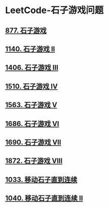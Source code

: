 # LeetCode-石子游戏问题

## [877. 石子游戏](https://leetcode-cn.com/problems/stone-game/)



## [1140. 石子游戏 II](https://leetcode-cn.com/problems/stone-game-ii/)



## [1406. 石子游戏 III](https://leetcode-cn.com/problems/stone-game-iii/)



## [1510. 石子游戏 IV](https://leetcode-cn.com/problems/stone-game-iv/)



## [1563. 石子游戏 V](https://leetcode-cn.com/problems/stone-game-v/)



## [1686. 石子游戏 VI](https://leetcode-cn.com/problems/stone-game-vi/)



## [1690. 石子游戏 VII](https://leetcode-cn.com/problems/stone-game-vii/)



## [1872. 石子游戏 VIII](https://leetcode-cn.com/problems/stone-game-viii/)



## [1033. 移动石子直到连续](https://leetcode-cn.com/problems/moving-stones-until-consecutive/)



## [1040. 移动石子直到连续 II](https://leetcode-cn.com/problems/moving-stones-until-consecutive-ii/)

